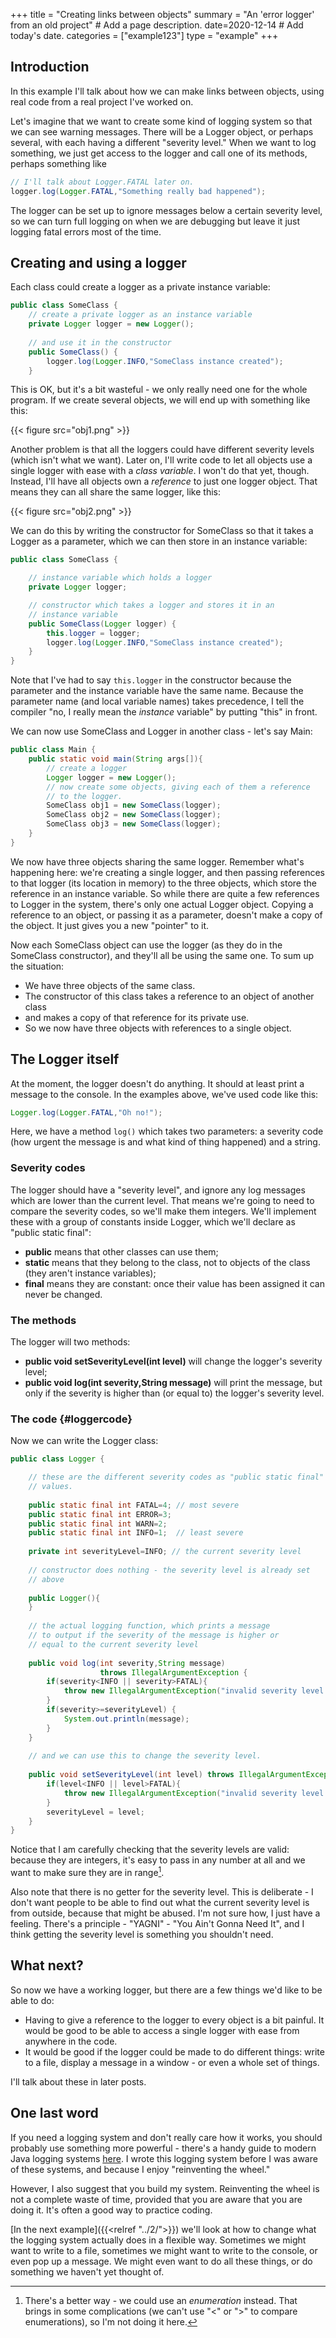 +++
title = "Creating links between objects"
summary = "An 'error logger' from an old project"  # Add a page description.
date=2020-12-14  # Add today's date.
categories = ["example123"]
type = "example"
+++

## Introduction
In this example I'll talk about how we can make links between objects,
using real code from a real project I've worked on.

Let's imagine that we want to create some kind of logging system so
that we can see warning messages. There will be a Logger object, or
perhaps several, with each having a different "severity level." When
we want to log something, we just get access to the logger and call
one of its methods, perhaps something like 

```java
// I'll talk about Logger.FATAL later on.
logger.log(Logger.FATAL,"Something really bad happened");
```
The logger can be set up to ignore messages below a certain severity
level, so we can turn full logging on when we are debugging but leave it
just logging fatal errors most of the time.

## Creating and using a logger

Each class could create a logger as a private instance variable:
```java
public class SomeClass {
    // create a private logger as an instance variable
    private Logger logger = new Logger();
    
    // and use it in the constructor
    public SomeClass() {
        logger.log(Logger.INFO,"SomeClass instance created");
    }
```

This is OK, but it's a bit wasteful - we only really need one for the whole
program. If we create several objects, we will end up with something like
this:

{{< figure src="obj1.png" >}}

Another problem is that all the loggers could have different severity
levels (which isn't what we want). Later on, I'll write code to let all
objects use a single logger with ease with a *class variable*. I won't do that
yet, though. Instead, I'll have all objects own a *reference* to just one
logger object. That means they can all share the same logger, like this:

{{< figure src="obj2.png" >}}

We can do this by writing the constructor for SomeClass so
that it takes a Logger as a parameter, which we can then store in
an instance variable:
```java
public class SomeClass {

    // instance variable which holds a logger
    private Logger logger;

    // constructor which takes a logger and stores it in an
    // instance variable
    public SomeClass(Logger logger) {
        this.logger = logger;
        logger.log(Logger.INFO,"SomeClass instance created");
    }
}
```
Note that I've had to say ```this.logger``` in the constructor because
the parameter and the instance variable have the same name. Because
the parameter name (and local variable names) takes precedence, I tell
the compiler "no, I really mean the *instance* variable" by putting
"this" in front.

We can now use SomeClass and Logger in another class - let's say Main:
```java
public class Main {
    public static void main(String args[]){
        // create a logger
        Logger logger = new Logger();
        // now create some objects, giving each of them a reference
        // to the logger.
        SomeClass obj1 = new SomeClass(logger);
        SomeClass obj2 = new SomeClass(logger);
        SomeClass obj3 = new SomeClass(logger);
    }
}
```
We now have three objects sharing the same logger. Remember what's
happening here: we're creating a single logger, and then passing
references to that logger (its location in memory) to the three objects,
which store the reference in an instance variable. So while there
are quite a few references to Logger in the system, there's only one
actual Logger object. Copying a reference to an object, or passing
it as a parameter, doesn't make a copy of the object. It just gives you
a new "pointer" to it.


Now each SomeClass object can use the logger (as they do in the SomeClass
constructor),
and they'll all be using the same one. To sum up the situation:
* We have three objects of the same class.
* The constructor of this class takes a reference to an object of another class
* and makes a copy of that reference for its private use.
* So we now have three objects with references to a single object.

## The Logger itself

At the moment, the logger doesn't do anything. It should at least print
a message to the console. In the examples above, we've used code like
this:
```java
Logger.log(Logger.FATAL,"Oh no!");
```
Here, we have a method ```log()``` which takes two parameters: a severity
code (how urgent the message is and what kind of thing happened) and a
string.

### Severity codes

The logger should have a "severity level", and ignore any log messages
which are lower than the current level. That means we're going
to need to compare the severity codes, so we'll make them integers.
We'll implement these with a group of constants inside Logger, which we'll
declare as "public static final":
* **public** means that other classes can use them;
* **static** means that they belong to the class, not to objects of
the class (they aren't instance variables);
* **final** means they are constant: once their value has been assigned
it can never be changed.

### The methods

The logger will two methods:
* **public void setSeverityLevel(int level)** will change
the logger's severity level;
* **public void log(int severity,String message)** will print the message,
but only if the severity is higher than (or equal to) the logger's severity
level.

### The code {#loggercode}
Now we can write the Logger class:

```java
public class Logger {

    // these are the different severity codes as "public static final"
    // values.
    
    public static final int FATAL=4; // most severe
    public static final int ERROR=3;
    public static final int WARN=2;
    public static final int INFO=1;  // least severe
    
    private int severityLevel=INFO; // the current severity level
    
    // constructor does nothing - the severity level is already set
    // above
    
    public Logger(){
    }
    
    // the actual logging function, which prints a message
    // to output if the severity of the message is higher or
    // equal to the current severity level
    
    public void log(int severity,String message)
                    throws IllegalArgumentException {
        if(severity<INFO || severity>FATAL){
            throw new IllegalArgumentException("invalid severity level!");
        }
        if(severity>=severityLevel) {
            System.out.println(message);
        }   
    }
    
    // and we can use this to change the severity level.
    
    public void setSeverityLevel(int level) throws IllegalArgumentException {
        if(level<INFO || level>FATAL){
            throw new IllegalArgumentException("invalid severity level!");
        }
        severityLevel = level;
    }
}
```
Notice that I am carefully checking that the severity levels are valid:
because they are integers, it's easy to pass in any number at all and
we want to make sure they are in range[^1].

Also note that there is no getter for the severity level. This is
deliberate - I don't want people to be able to find out what the current
severity level is from outside, because that might be abused. I'm not
sure how, I just have a feeling. There's a principle - "YAGNI" - "You
Ain't Gonna Need It", and I think getting the severity level is something
you shouldn't need.

## What next?

So now we have a working logger, but there are a few things we'd like
to be able to do:
* Having to give a reference to the logger to every object is a
bit painful. It would be good to be able to access a single logger with
ease from anywhere in the code.
* It would be good if the logger could be made to do different things:
write to a file, display a message in a window - or even a whole
set of things.

I'll talk about these in later posts.

## One last word

If you need a logging system and don't really care how it works,
you should probably use something more powerful - there's a handy guide
to modern Java logging systems
[here](https://www.marcobehler.com/guides/java-logging).
I wrote this logging system
before I was aware of these systems, and because I enjoy "reinventing
the wheel."

However, I also suggest that you build my system. 
Reinventing the wheel is not a complete waste of time,
provided that you are aware that you are doing it. It's often a good
way to practice coding.

[In the next example]({{<relref "../2/">}}) we'll look at how to change what the logging
system actually does in a flexible way.
Sometimes we might want to write to a file,
sometimes we might want to write to the console, or even pop up a message.
We might even want to do all these things, or do something we haven't
yet thought of.

[^1]: There's a better way - we could use an *enumeration* instead.
That brings in some complications (we can't use "<" or ">" to compare
enumerations), so I'm not doing it here.


